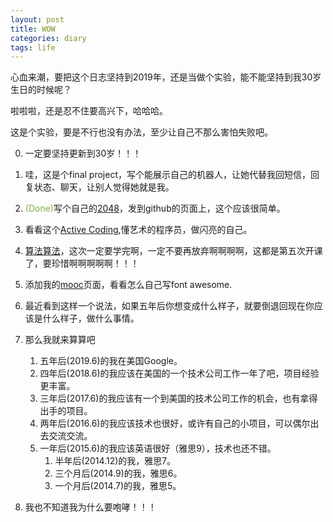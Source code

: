 ```yaml
---
layout: post
title: WOW
categories: diary
tags: life
---
```


心血来潮，要把这个日志坚持到2019年，还是当做个实验，能不能坚持到我30岁生日的时候呢？

啦啦啦，还是忍不住要高兴下，哈哈哈。

这是个实验，要是不行也没有办法，至少让自己不那么害怕失败吧。

0. 一定要坚持更新到30岁！！！

1. 哇，这是个final project，写个能展示自己的机器人，让她代替我回短信，回复状态、聊天，让别人觉得她就是我。

2. <font color="#7CB04C">(Done)</font>写个自己的[2048](http://jane110511.github.io/2048/2048.html)，发到github的页面上，这个应该很简单。

3. 看看这个[Active Coding](https://www.futurelearn.com/courses/creative-coding),懂艺术的程序员，做闪亮的自己。

4. [算法算法](https://class.coursera.org/algs4partI-005)，这次一定要学完啊，一定不要再放弃啊啊啊啊，这都是第五次开课了，要珍惜啊啊啊啊啊！！！

5. 添加我的[mooc](http://jane110511.github.io/moocs/index.html)页面，看看怎么自己写font awesome.

6. 最近看到这样一个说法，如果五年后你想变成什么样子，就要倒退回现在你应该是什么样子，做什么事情。

7. 那么我就来算算吧
	1. 五年后(2019.6)的我在美国Google。
	2. 四年后(2018.6)的我应该在美国的一个技术公司工作一年了吧，项目经验更丰富。
	3. 三年后(2017.6)的我应该有一个到美国的技术公司工作的机会，也有拿得出手的项目。
	4. 两年后(2016.6)的我应该技术也很好，或许有自己的小项目，可以偶尔出去交流交流。
	5. 一年后(2015.6)的我应该英语很好（雅思9），技术也还不错。
		1. 半年后(2014.12)的我，雅思7。
		2. 三个月后(2014.9)的我，雅思6。
		3. 一个月后(2014.7)的我，雅思5。

8. 我也不知道我为什么要咆哮！！！




